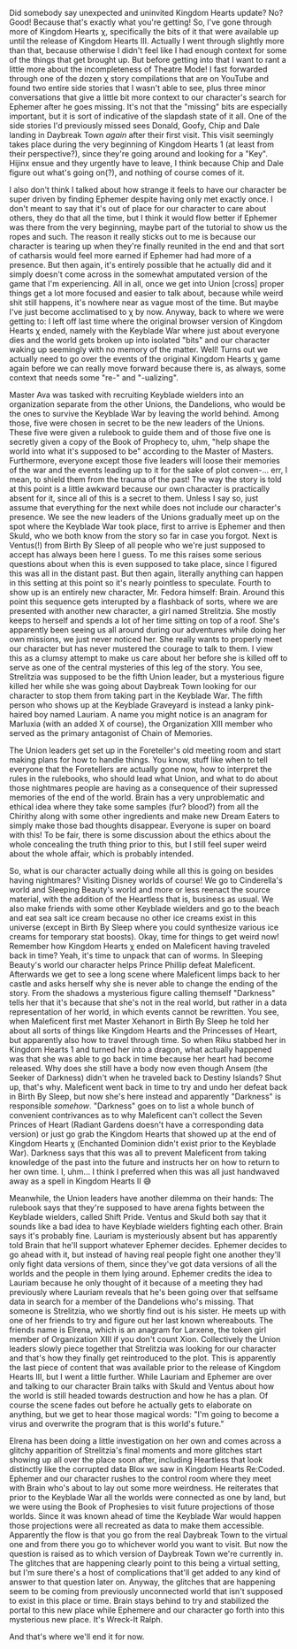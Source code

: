 Did somebody say unexpected and uninvited Kingdom Hearts update? No? Good! Because that's exactly what you're getting!
So, I've gone through more of Kingdom Hearts χ, specifically the bits of it that were available up until the release of Kingdom Hearts III. Actually I went through slightly more than that, because otherwise I didn't feel like I had enough context for some of the things that get brought up.
But before getting into that I want to rant a little more about the incompleteness of Theatre Mode! I fast forwarded through one of the dozen χ story compilations that are on YouTube and found two entire side stories that I wasn't able to see, plus three minor conversations that give a little bit more context to our character's search for Ephemer after he goes missing. It's not that the "missing" bits are especially important, but it is sort of indicative of the slapdash state of it all. One of the side stories I'd previously missed sees Donald, Goofy, Chip and Dale landing in Daybreak Town *again* after their first visit. This visit seemingly takes place during the very beginning of Kingdom Hearts 1 (at least from their perspective?), since they're going around and looking for a "Key". Hijinx ensue and they urgently have to leave, I think because Chip and Dale figure out what's going on(?), and nothing of course comes of it.

I also don't think I talked about how strange it feels to have our character be super driven by finding Ephemer despite having only met exactly once. I don't meant to say that it's out of place for our character to care about others, they do that all the time, but I think it would flow better if Ephemer was there from the very beginning, maybe part of the tutorial to show us the ropes and such. The reason it really sticks out to me is because our character is tearing up when they're finally reunited in the end and that sort of catharsis would feel more earned if Ephemer had had more of a presence. But then again, it's entirely possible that he actually did and it simply doesn't come across in the somewhat amputated version of the game that I'm experiencing. 
All in all, once we get into Union [cross] proper things get a lot more focused and easier to talk about, because while weird shit still happens, it's nowhere near as vague most of the time. But maybe I've just become acclimatised to χ by now.
Anyway, back to where we were getting to:
I left off last time where the original browser version of Kingdom Hearts χ ended, namely with the Keyblade War where just about everyone dies and the world gets broken up into isolated "bits" and our character waking up seemingly with no memory of the matter.
Well! Turns out we actually need to go over the events of the original Kingdom Hearts χ game again before we can really move forward because there is, as always, some context that needs some "re-" and "-ualizing".

Master Ava was tasked with recruiting Keyblade wielders into an organization separate from the other Unions, the Dandelions, who would be the ones to survive the Keyblade War by leaving the world behind. Among those, five were chosen in secret to be the new leaders of the Unions. These five were given a rulebook to guide them and of those five one is secretly given a copy of the Book of Prophecy to, uhm, "help shape the world into what it's supposed to be" according to the Master of Masters. Furthermore, everyone except those five leaders will loose their memories of the war and the events leading up to it for the sake of plot conven-... err, I mean, to shield them from the trauma of the past!
The way the story is told at this point is a little awkward because our own character is practically absent for it, since all of this is a secret to them. Unless I say so, just assume that everything for the next while does not include our character's presence.
We see the new leaders of the Unions gradually meet up on the spot where the Keyblade War took place, first to arrive is Ephemer and then Skuld, who we both know from the story so far in case you forgot. Next is Ventus(!) from Birth By Sleep of all people who we're just supposed to accept has always been here I guess. To me this raises some serious questions about when this is even supposed to take place, since I figured this was all in the distant past. But then again, literally anything can happen in this setting at this point so it's nearly pointless to speculate. Fourth to show up is an entirely new character, Mr. Fedora himself: Brain.
Around this point this sequence gets interupted by a flashback of sorts, where we are presented with another new character, a girl named Strelitzia. She mostly keeps to herself and spends a lot of her time sitting on top of a roof. She's apparently been seeing us all around during our adventures while doing her own missions, we just never noticed her. She really wants to properly meet our character but has never mustered the courage to talk to them. I view this as a clumsy attempt to make us care about her before she is killed off to serve as one of the central mysteries of this leg of the story. You see, Strelitzia was supposed to be the fifth Union leader, but a mysterious figure killed her while she was going about Daybreak Town looking for our character to stop them from taking part in the Keyblade War.
The fifth person who shows up at the Keyblade Graveyard is instead a lanky pink-haired boy named Lauriam. A name you might notice is an anagram for Marluxia (with an added X of course), the Organization XIII member who served as the primary antagonist of Chain of Memories.

The Union leaders get set up in the Foreteller's old meeting room and start making plans for how to handle things. You know, stuff like when to tell everyone that the Foretellers are actually gone now, how to interpret the rules in the rulebooks, who should lead what Union, and what to do about those nightmares people are having as a consequence of their supressed memories of the end of the world.
Brain has a very unproblematic and ethical idea where they take some samples (fur? blood?) from all the Chirithy along with some other ingredients and make new Dream Eaters to simply make those bad thoughts disappear. Everyone is super on board with this! To be fair, there is some discussion about the ethics about the whole concealing the truth thing prior to this, but I still feel super weird about the whole affair, which is probably intended.

So, what is our character actually doing while all this is going on besides having nightmares?
Visiting Disney worlds of course! We go to Cinderella's world and Sleeping Beauty's world and more or less reenact the source material, with the addition of the Heartless that is, business as usual. We also make friends with some other Keyblade wielders and go to the beach and eat sea salt ice cream because no other ice creams exist in this universe (except in Birth By Sleep where you could synthesize various ice creams for temporary stat boosts).
Okay, time for things to get weird now! Remember how Kingdom Hearts χ ended on Maleficent having traveled back in time? Yeah, it's time to unpack that can of worms.
In Sleeping Beauty's world our character helps Prince Phillip defeat Maleficent. Afterwards we get to see a long scene where Maleficent limps back to her castle and asks herself why she is never able to change the ending of the story. From the shadows a mysterious figure calling themself "Darkness" tells her that it's because that she's not in the real world, but rather in a data representation of her world, in which events cannot be rewritten. You see, when Maleficent first met Master Xehanort in Birth By Sleep he told her about all sorts of things like Kingdom Hearts and the Princesses of Heart, but apparently also how to travel through time. So when Riku stabbed her in Kingdom Hearts 1 and turned her into a dragon, what actually happened was that she was able to go back in time because her heart had become released. Why does she still have a body now even though Ansem (the Seeker of Darkness) didn't when he traveled back to Destiny Islands? Shut up, that's why.
Maleficent went back in time to try and undo her defeat back in Birth By Sleep, but now she's here instead and apparently "Darkness" is responsible *somehow*. "Darkness" goes on to list a whole bunch of convenient contrivances as to why Maleficent can't collect the Seven Princes of Heart (Radiant Gardens doesn't have a corresponding data version) or just go grab the Kingdom Hearts that showed up at the end of Kingdom Hearts χ (Enchanted Dominion didn't exist prior to the Keyblade War). Darkness says that this was all to prevent Maleficent from taking knowledge of the past into the future and instructs her on how to return to her own time.
I, uhm... I think I preferred when this was all just handwaved away as a spell in Kingdom Hearts II 😅

Meanwhile, the Union leaders have another dilemma on their hands: The rulebook says that they're supposed to have arena fights between the Keyblade wielders, called Shift Pride. Ventus and Skuld both say that it sounds like a bad idea to have Keyblade wielders fighting each other. Brain says it's probably fine. Lauriam is mysteriously absent but has apparently told Brain that he'll support whatever Ephemer decides. Ephemer decides to go ahead with it, but instead of having real people fight one another they'll only fight data versions of them, since they've got data versions of all the worlds and the people in them lying around.
Ephemer credits the idea to Lauriam because he only thought of it because of a meeting they had previously where Lauriam reveals that he's been going over that selfsame data in search for a member of the Dandelions who's missing. That someone is Strelitzia, who we shortly find out is his sister. He meets up with one of her friends to try and figure out her last known whereabouts. The friends name is Elrena, which is an anagram for Larxene, the token girl member of Organization XIII if you don't count Xion.
Collectively the Union leaders slowly piece together that Strelitzia was looking for our character and that's how they finally get reintroduced to the plot. This is apparently the last piece of content that was available prior to the release of Kingdom Hearts III, but I went a little further.
While Lauriam and Ephemer are over and talking to our character Brain talks with Skuld and Ventus about how the world is still headed towards destruction and how he has a plan. Of course the scene fades out before he actually gets to elaborate on anything, but we get to hear those magical words: "I'm going to become a virus and overwrite the program that is this world's future."

Elrena has been doing a little investigation on her own and comes across a glitchy apparition of Strelitzia's final moments and more glitches start showing up all over the place soon after, including Heartless that look distinctly like the corrupted data Blox we saw in Kingdom Hearts Re:Coded.
Ephemer and our character rushes to the control room where they meet with Brain who's about to lay out some more weirdness.
He reiterates that prior to the Keyblade War all the worlds were connected as one by land, but we were using the Book of Prophesies to visit future projections of those worlds. Since it was known ahead of time the Keyblade War would happen those projections were all recreated as data to make them accessible. Apparently the flow is that you go from the real Daybreak Town to the virtual one and from there you go to whichever world you want to visit. But now the question is raised as to which version of Daybreak Town we're currently in.
The glitches that are happening clearly point to this being a virtual setting, but I'm sure there's a host of complications that'll get added to any kind of answer to that question later on.
Anyway, the glitches that are happening seem to be coming from previously unconnected world that isn't supposed to exist in this place or time. Brain stays behind to try and stabilized the portal to this new place while Ephemere and our character go forth into this mysterious new place.
It's Wreck-It Ralph.

And that's where we'll end it for now.